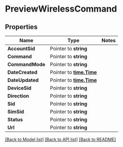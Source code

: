 # PreviewWirelessCommand

## Properties
Name | Type | Notes
------------ | ------------- | -------------
**AccountSid** | Pointer to **string** | 
**Command** | Pointer to **string** | 
**CommandMode** | Pointer to **string** | 
**DateCreated** | Pointer to [**time.Time**](time.Time.md) | 
**DateUpdated** | Pointer to [**time.Time**](time.Time.md) | 
**DeviceSid** | Pointer to **string** | 
**Direction** | Pointer to **string** | 
**Sid** | Pointer to **string** | 
**SimSid** | Pointer to **string** | 
**Status** | Pointer to **string** | 
**Url** | Pointer to **string** | 

[[Back to Model list]](../README.md#documentation-for-models) [[Back to API list]](../README.md#documentation-for-api-endpoints) [[Back to README]](../README.md)


